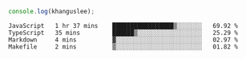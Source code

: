 ```js
console.log(khanguslee);
```

<!--START_SECTION:waka-->

```text
JavaScript   1 hr 37 mins    █████████████████▒░░░░░░░   69.92 %
TypeScript   35 mins         ██████▒░░░░░░░░░░░░░░░░░░   25.29 %
Markdown     4 mins          ▓░░░░░░░░░░░░░░░░░░░░░░░░   02.97 %
Makefile     2 mins          ▒░░░░░░░░░░░░░░░░░░░░░░░░   01.82 %
```

<!--END_SECTION:waka-->

<!--
**khanguslee/khanguslee** is a ✨ _special_ ✨ repository because its `README.md` (this file) appears on your GitHub profile.

Here are some ideas to get you started:

- 🔭 I’m currently working on ...
- 🌱 I’m currently learning ...
- 👯 I’m looking to collaborate on ...
- 🤔 I’m looking for help with ...
- 💬 Ask me about ...
- 📫 How to reach me: ...
- 😄 Pronouns: ...
- ⚡ Fun fact: ...
-->
